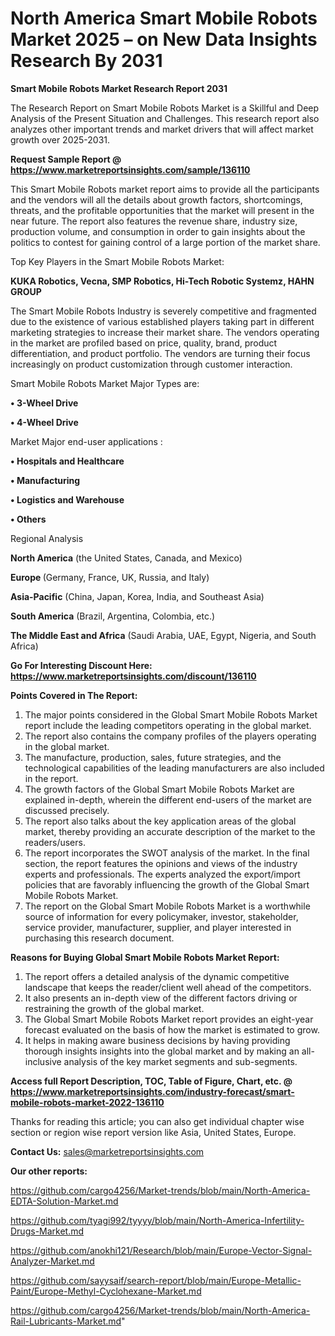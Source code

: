 # North America Smart Mobile Robots Market 2025 – on New Data Insights Research By 2031

<strong>Smart Mobile Robots Market Research Report 2031</strong>

The Research Report on Smart Mobile Robots Market is a Skillful and Deep Analysis of the Present Situation and Challenges. This research report also analyzes other important trends and market drivers that will affect market growth over 2025-2031.

<strong>Request Sample Report @ <a href=https://www.marketreportsinsights.com/sample/136110>https://www.marketreportsinsights.com/sample/136110</a></strong>

This Smart Mobile Robots market report aims to provide all the participants and the vendors will all the details about growth factors, shortcomings, threats, and the profitable opportunities that the market will present in the near future. The report also features the revenue share, industry size, production volume, and consumption in order to gain insights about the politics to contest for gaining control of a large portion of the market share.

Top Key Players in the Smart Mobile Robots Market:

<strong>KUKA Robotics, Vecna, SMP Robotics, Hi-Tech Robotic Systemz, HAHN GROUP</strong>

The Smart Mobile Robots Industry is severely competitive and fragmented due to the existence of various established players taking part in different marketing strategies to increase their market share. The vendors operating in the market are profiled based on price, quality, brand, product differentiation, and product portfolio. The vendors are turning their focus increasingly on product customization through customer interaction.

Smart Mobile Robots Market Major Types are:

<strong>• 3-Wheel Drive

• 4-Wheel Drive</strong>

Market Major end-user applications :

<strong>• Hospitals and Healthcare

• Manufacturing

• Logistics and Warehouse

• Others</strong>

Regional Analysis

</u><strong><b>North America</b></strong> (the United States, Canada, and Mexico)

<strong><b>Europe </b></strong>(Germany, France, UK, Russia, and Italy)

<strong><b>Asia-Pacific</b></strong> (China, Japan, Korea, India, and Southeast Asia)

<strong><b>South America</b></strong> (Brazil, Argentina, Colombia, etc.)

<strong><b>The Middle East and Africa</b></strong> (Saudi Arabia, UAE, Egypt, Nigeria, and South Africa)

<strong>Go For Interesting Discount Here: <a href=https://www.marketreportsinsights.com/discount/136110>https://www.marketreportsinsights.com/discount/136110</a></strong>

<strong>Points Covered in The Report:</strong>
<ol>
  <li>The major points considered in the Global Smart Mobile Robots Market report include the leading competitors operating in the global market.</li>
  <li>The report also contains the company profiles of the players operating in the global market.</li>
  <li>The manufacture, production, sales, future strategies, and the technological capabilities of the leading manufacturers are also included in the report.</li>
  <li>The growth factors of the Global Smart Mobile Robots Market are explained in-depth, wherein the different end-users of the market are discussed precisely.</li>
  <li>The report also talks about the key application areas of the global market, thereby providing an accurate description of the market to the readers/users.</li>
  <li>The report incorporates the SWOT analysis of the market. In the final section, the report features the opinions and views of the industry experts and professionals. The experts analyzed the export/import policies that are favorably influencing the growth of the Global Smart Mobile Robots Market.</li>
  <li>The report on the Global Smart Mobile Robots Market is a worthwhile source of information for every policymaker, investor, stakeholder, service provider, manufacturer, supplier, and player interested in purchasing this research document.</li>
</ol>
<strong>Reasons for Buying Global Smart Mobile Robots Market Report:</strong>

<ol>
  <li>The report offers a detailed analysis of the dynamic competitive landscape that keeps the reader/client well ahead of the competitors.</li>
  <li>It also presents an in-depth view of the different factors driving or restraining the growth of the global market.</li>
  <li>The Global Smart Mobile Robots Market report provides an eight-year forecast evaluated on the basis of how the market is estimated to grow.</li>
  <li>It helps in making aware business decisions by having providing thorough insights insights into the global market and by making an all-inclusive analysis of the key market segments and sub-segments.</li>
</ol>
<strong>Access full Report Description, TOC, Table of Figure, Chart, etc. @ <a href=https://www.marketreportsinsights.com/industry-forecast/smart-mobile-robots-market-2022-136110>https://www.marketreportsinsights.com/industry-forecast/smart-mobile-robots-market-2022-136110</a></strong>


Thanks for reading this article; you can also get individual chapter wise section or region wise report version like Asia, United States, Europe.

<strong>Contact Us:</strong>
sales@marketreportsinsights.com

<strong>Our other reports:</strong>

<a href=https://github.com/cargo4256/Market-trends/blob/main/North-America-EDTA-Solution-Market.md>https://github.com/cargo4256/Market-trends/blob/main/North-America-EDTA-Solution-Market.md</a>

<a href=https://github.com/tyagi992/tyyyy/blob/main/North-America-Infertility-Drugs-Market.md>https://github.com/tyagi992/tyyyy/blob/main/North-America-Infertility-Drugs-Market.md</a>

<a href=https://github.com/anokhi121/Research/blob/main/Europe-Vector-Signal-Analyzer-Market.md>https://github.com/anokhi121/Research/blob/main/Europe-Vector-Signal-Analyzer-Market.md</a>

<a href=https://github.com/sayysaif/search-report/blob/main/Europe-Metallic-Paint/Europe-Methyl-Cyclohexane-Market.md>https://github.com/sayysaif/search-report/blob/main/Europe-Metallic-Paint/Europe-Methyl-Cyclohexane-Market.md</a>

<a href=https://github.com/cargo4256/Market-trends/blob/main/North-America-Rail-Lubricants-Market.md>https://github.com/cargo4256/Market-trends/blob/main/North-America-Rail-Lubricants-Market.md</a>"
